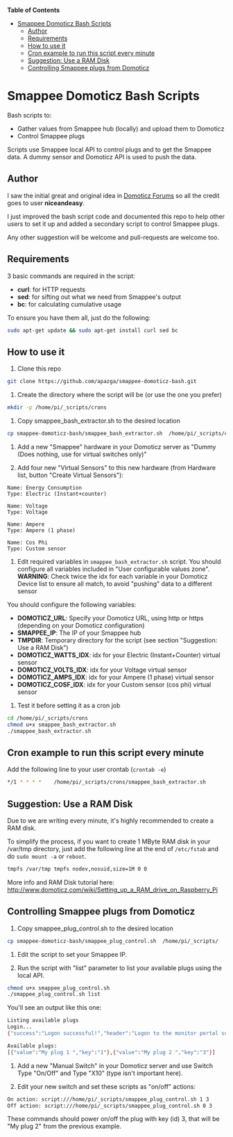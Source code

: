 **Table of Contents**

- [Smappee Domoticz Bash Scripts](#smappee-domoticz-bash-scripts)
  - [Author](#author)
  - [Requirements](#requirements)
  - [How to use it](#how-to-use-it)
  - [Cron example to run this script every minute](#cron-example-to-run-this-script-every-minute)
  - [Suggestion: Use a RAM Disk](#suggestion-use-a-ram-disk)
  - [Controlling Smappee plugs from Domoticz](#controlling-smappee-plugs-from-domoticz)

# Smappee Domoticz Bash Scripts
Bash scripts to:
- Gather values from Smappee hub (locally) and upload them to Domoticz
- Control Smappee plugs

Scripts use Smappee local API to control plugs and to get the Smappee data. A dummy sensor and Domoticz API is used to push the data.

## Author
I saw the initial great and original idea in [Domoticz Forums](https://www.domoticz.com/forum/viewtopic.php?f=31&t=7312&hilit=smappee&start=20) so all the credit goes to user **niceandeasy**.

I just improved the bash script code and documented this repo to help other users to set it up and added a secondary script to control Smappee plugs.

Any other suggestion will be welcome and pull-requests are welcome too.

## Requirements
3 basic commands are required in the script:
* **curl**: for HTTP requests
* **sed**: for sifting out what we need from Smappee's output
* **bc**: for calculating cumulative usage

To ensure you have them all, just do the following:
```bash
sudo apt-get update && sudo apt-get install curl sed bc
```

## How to use it
1. Clone this repo
  ```bash
  git clone https://github.com/apazga/smappee-domoticz-bash.git
  ```

1. Create the directory where the script will be (or use the one you prefer)
  ```bash
  mkdir -p /home/pi/_scripts/crons
  ```

1. Copy smappee_bash_extractor.sh to the desired location
  ```bash
  cp smappee-domoticz-bash/smappee_bash_extractor.sh  /home/pi/_scripts/crons
  ```

1. Add a new "Smappee" hardware in your Domoticz server as "Dummy (Does nothing, use for virtual switches only)"

1. Add four new "Virtual Sensors" to this new hardware (from Hardware list, button "Create Virtual Sensors"):
  ```
  Name: Energy Consumption
  Type: Electric (Instant+counter)

  Name: Voltage
  Type: Voltage

  Name: Ampere
  Type: Ampere (1 phase)

  Name: Cos Phi
  Type: Custom sensor
```

1. Edit required variables in `smappee_bash_extractor.sh` script. You should configure all variables included in "User configurable values zone".
  **WARNING**: Check twice the idx for each variable in your Domoticz Device list to ensure all match, to avoid "pushing" data to a different sensor

  You should configure the following variables:
  * **DOMOTICZ_URL**: Specify your Domoticz URL, using http or https (depending on your Domoticz configuration)
  * **SMAPPEE_IP**: The IP of your Smappee hub
  * **TMPDIR**: Temporary directory for the script (see section "Suggestion: Use a RAM Disk")
  * **DOMOTICZ_WATTS_IDX**: idx for your Electric (Instant+Counter) virtual sensor
  * **DOMOTICZ_VOLTS_IDX**: idx for your Voltage virtual sensor
  * **DOMOTICZ_AMPS_IDX**: idx for your Ampere (1 phase) virtual sensor
  * **DOMOTICZ_COSF_IDX**: idx for your Custom sensor (cos phi) virtual sensor

1. Test it before setting it as a cron job
  ```bash
  cd /home/pi/_scripts/crons
  chmod u+x smappee_bash_extractor.sh
  ./smappee_bash_extractor.sh
  ```

## Cron example to run this script every minute
Add the following line to your user crontab (`crontab -e`)
```bash
*/1 * * * *    /home/pi/_scripts/crons/smappee_bash_extractor.sh
```

## Suggestion: Use a RAM Disk
Due to we are writing every minute, it's highly recommended to create a RAM disk.

To simplify the process, if you want to create 1 MByte RAM disk in your /var/tmp directory, just add the following line at the end of `/etc/fstab` and do `sudo mount -a` or `reboot`.

```bash
tmpfs /var/tmp tmpfs nodev,nosuid,size=1M 0 0
```

More info and RAM Disk tutorial here: http://www.domoticz.com/wiki/Setting_up_a_RAM_drive_on_Raspberry_Pi

## Controlling Smappee plugs from Domoticz
1. Copy smappee_plug_control.sh to the desired location
  ```bash
  cp smappee-domoticz-bash/smappee_plug_control.sh  /home/pi/_scripts/
  ```

1. Edit the script to set your Smappee IP.

1. Run the script with "list" parameter to list your available plugs using the local API.
```bash
chmod u+x smappee_plug_control.sh
./smappee_plug_control.sh list
```

You'll see an output like this one:

```bash
Listing available plugs
Login...
{"success":"Logon successful!","header":"Logon to the monitor portal successful..."}

Available plugs:
[{"value":"My plug 1 ","key":"1"},{"value":"My plug 2 ","key":"3"}]
```

1. Add a new "Manual Switch" in your Domoticz server and use Switch Type "On/Off" and Type "X10" (type isn't important here).

1. Edit your new switch and set these scripts as "on/off" actions:

```bash
On action: script:///home/pi/_scripts/smappee_plug_control.sh 1 3
Off action: script:///home/pi/_scripts/smappee_plug_control.sh 0 3
```

These commands should power on/off the plug with key (id) 3, that will be "My plug 2" from the previous example.
